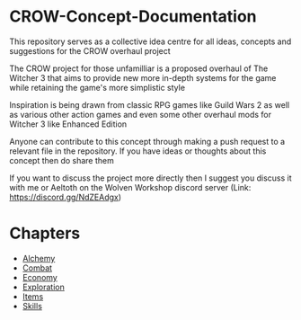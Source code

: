 # CROW-Concept-Documentation
This repository serves as a collective idea centre for all ideas, concepts and suggestions for the CROW overhaul project

The CROW project for those unfamilliar is a proposed overhaul of The Witcher 3 that aims to provide new more in-depth systems for the game while retaining the game's more simplistic style

Inspiration is being drawn from classic RPG games like Guild Wars 2 as well as various other action games and even some other overhaul mods for Witcher 3 like Enhanced Edition

Anyone can contribute to this concept through making a push request to a relevant file in the repository. If you have ideas or thoughts about this concept then do share them

If you want to discuss the project more directly then I suggest you discuss it with me or Aeltoth on the Wolven Workshop discord server (Link: https://discord.gg/NdZEAdgx)

# Chapters
 - [Alchemy](CROW%20Alchemy%20Concepts.md)
 - [Combat](CROW%20Combat%20Concepts.md)
 - [Economy](CROW%20Economy%20Concepts.md)
 - [Exploration](CROW%20Exploration%20Concepts.md)
 - [Items](CROW%20Item%20Concepts.md)
 - [Skills](CROW%20Skills%20Concepts.md)